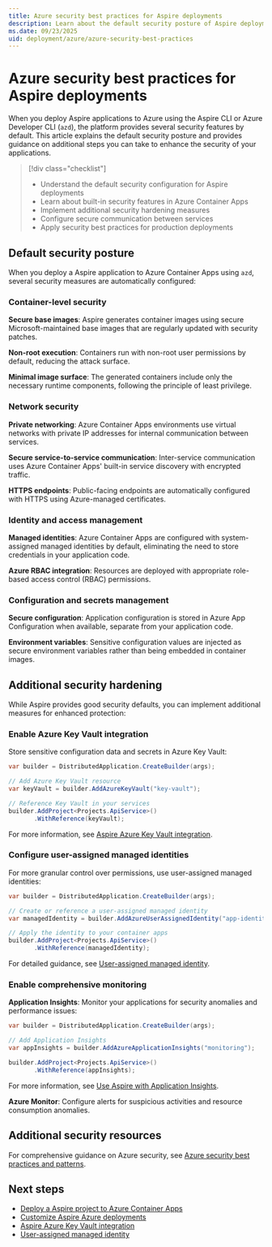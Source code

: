 ```yaml
---
title: Azure security best practices for Aspire deployments
description: Learn about the default security posture of Aspire deployments to Azure Container Apps and additional steps to enhance security.
ms.date: 09/23/2025
uid: deployment/azure/azure-security-best-practices
---
```


# Azure security best practices for Aspire deployments

When you deploy Aspire applications to Azure using the Aspire CLI or Azure Developer CLI (`azd`), the platform provides several security features by default. This article explains the default security posture and provides guidance on additional steps you can take to enhance the security of your applications.

> [!div class="checklist"]
>
> - Understand the default security configuration for Aspire deployments
> - Learn about built-in security features in Azure Container Apps
> - Implement additional security hardening measures
> - Configure secure communication between services
> - Apply security best practices for production deployments

## Default security posture

When you deploy a Aspire application to Azure Container Apps using `azd`, several security measures are automatically configured:

### Container-level security

**Secure base images**: Aspire generates container images using secure Microsoft-maintained base images that are regularly updated with security patches.

**Non-root execution**: Containers run with non-root user permissions by default, reducing the attack surface.

**Minimal image surface**: The generated containers include only the necessary runtime components, following the principle of least privilege.

### Network security

**Private networking**: Azure Container Apps environments use virtual networks with private IP addresses for internal communication between services.

**Secure service-to-service communication**: Inter-service communication uses Azure Container Apps' built-in service discovery with encrypted traffic.

**HTTPS endpoints**: Public-facing endpoints are automatically configured with HTTPS using Azure-managed certificates.

### Identity and access management

**Managed identities**: Azure Container Apps are configured with system-assigned managed identities by default, eliminating the need to store credentials in your application code.

**Azure RBAC integration**: Resources are deployed with appropriate role-based access control (RBAC) permissions.

### Configuration and secrets management

**Secure configuration**: Application configuration is stored in Azure App Configuration when available, separate from your application code.

**Environment variables**: Sensitive configuration values are injected as secure environment variables rather than being embedded in container images.

## Additional security hardening

While Aspire provides good security defaults, you can implement additional measures for enhanced protection:

### Enable Azure Key Vault integration

Store sensitive configuration data and secrets in Azure Key Vault:

```csharp
var builder = DistributedApplication.CreateBuilder(args);

// Add Azure Key Vault resource
var keyVault = builder.AddAzureKeyVault("key-vault");

// Reference Key Vault in your services
builder.AddProject<Projects.ApiService>()
       .WithReference(keyVault);
```

For more information, see [Aspire Azure Key Vault integration](../../security/azure-security-key-vault-integration.md).

### Configure user-assigned managed identities

For more granular control over permissions, use user-assigned managed identities:

```csharp
var builder = DistributedApplication.CreateBuilder(args);

// Create or reference a user-assigned managed identity
var managedIdentity = builder.AddAzureUserAssignedIdentity("app-identity");

// Apply the identity to your container apps
builder.AddProject<Projects.ApiService>()
       .WithReference(managedIdentity);
```

For detailed guidance, see [User-assigned managed identity](../../azure/user-assigned-managed-identity.md).

### Enable comprehensive monitoring

**Application Insights**: Monitor your applications for security anomalies and performance issues:

```csharp
var builder = DistributedApplication.CreateBuilder(args);

// Add Application Insights
var appInsights = builder.AddAzureApplicationInsights("monitoring");

builder.AddProject<Projects.ApiService>()
       .WithReference(appInsights);
```

For more information, see [Use Aspire with Application Insights](application-insights.md).

**Azure Monitor**: Configure alerts for suspicious activities and resource consumption anomalies.

## Additional security resources

For comprehensive guidance on Azure security, see [Azure security best practices and patterns](/azure/security/fundamentals/best-practices-and-patterns).

## Next steps

- [Deploy a Aspire project to Azure Container Apps](../azd/aca-deployment.md)
- [Customize Aspire Azure deployments](customize-deployments.md)
- [Aspire Azure Key Vault integration](../../security/azure-security-key-vault-integration.md)
- [User-assigned managed identity](../../azure/user-assigned-managed-identity.md)
